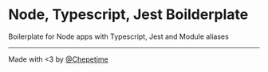 # Node, Typescript, Jest Boilderplate

Boilerplate for Node apps with Typescript, Jest and Module aliases

---

Made with <3 by [@Chepetime](https://joselugo.dev/en)
